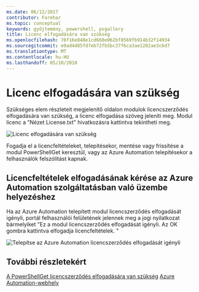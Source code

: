 ```yaml
---
ms.date: 06/12/2017
contributor: Farehar
ms.topic: conceptual
keywords: gyűjtemény, powershell, psgallery
title: Licenc elfogadására van szükség
ms.openlocfilehash: 76f16e848e1cd660e062bf8569fb914b32f14934
ms.sourcegitcommit: e9ad4d85fd7eb72fb5bc37f6ca3ae1282ae3c6d7
ms.translationtype: MT
ms.contentlocale: hu-HU
ms.lasthandoff: 05/10/2018
---
```

# <a name="require-license-acceptance"></a>Licenc elfogadására van szükség

Szükséges elem részleteit megjelenítő oldalon modulok licencszerződés elfogadására van szükség, a licenc elfogadása szöveg jeleníti meg. Modul licenc a "Nézet License.txt" hivatkozásra kattintva tekintheti meg.

![Licenc elfogadására van szükség](../../Images/RequireLicenseAcceptance.png)

Fogadja el a licencfeltételeket, telepítésekor, mentése vagy frissítése a modul PowerShellGet keresztül, vagy az Azure Automation telepítésekor a felhasználók felszólítást kapnak.

## <a name="require-license-acceptance-on-deploy-to-azure-automation"></a>Licencfeltételek elfogadásának kérése az Azure Automation szolgáltatásban való üzembe helyezéshez

Ha az Azure Automation telepített modul licencszerződés elfogadását igényli, portál felhasználói felületének jelennek meg a jogi nyilatkozat bármelyiket "Ez a modul licencszerződés elfogadását igényli. Az OK gombra kattintva elfogadja licencfeltételek. "

![Telepítse az Azure Automation licencszerződés elfogadását igényli](../../Images/DeployToAzureAutomationRequireLicenseAcceptanceDisclaimer.png)

## <a name="more-details"></a>További részletekért

[A PowerShellGet licencszerződés elfogadására van szükség](../../concepts/module-license-acceptance.md)
[Azure Automation-webhely](/azure/automation)